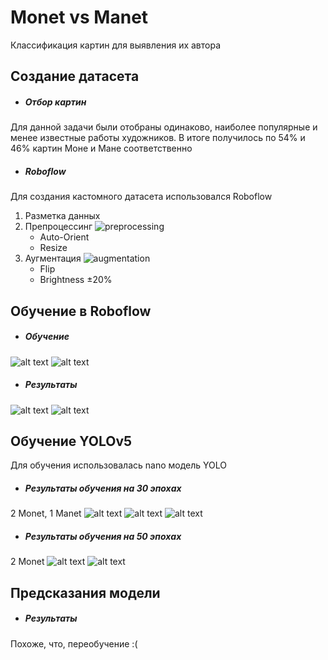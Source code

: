 # Monet vs Manet
Классификация картин для выявления их автора
## Создание датасета
* ##### Отбор картин 
Для данной задачи были отобраны одинаково, наиболее популярные и менее известные работы художников. 
В итоге получилось по 54% и 46% картин Моне и Мане соответственно
* ##### Roboflow
Для создания кастомного датасета использовался Roboflow
1. Разметка данных
2. Препроцессинг
![preprocessing](<preprocessing.png>)
   * Auto-Orient
   * Resize
3. Аугментация
![augmentation](<augmentation.png>)
    * Flip
    * Brightness ±20% 
## Обучение в Roboflow
* ##### Обучение
![alt text](roboflow_training1.png)
![alt text](roboflow_training2.png)
* ##### Результаты
![alt text](roboflow_results1.png)
![alt text](roboflow_results2.png)
## Обучение YOLOv5
Для обучения использовалась nano модель YOLO
* ##### Результаты обучения на 30 эпохах
2 Monet, 1 Manet
![alt text](test_image2(30epochs).png) ![alt text](test_image0(30epochs).png) ![alt text](test_image1(30epochs).png)
* ##### Результаты обучения на 50 эпохах
2 Monet
![alt text](test_image0(50epochs).png) ![alt text](test_image1(50epochs).png)
## Предсказания модели
* ##### Результаты
Похоже, что, переобучение :(





